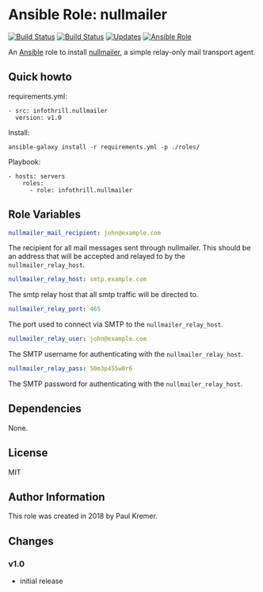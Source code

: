 # Ansible Role: nullmailer

[![Build Status](https://img.shields.io/travis/infothrill/ansible-role-nullmailer/master.svg?label=travis_master)](https://travis-ci.org/infothrill/ansible-role-nullmailer)
[![Build Status](https://img.shields.io/travis/infothrill/ansible-role-nullmailer/develop.svg?label=travis_develop)](https://travis-ci.org/infothrill/ansible-role-nullmailer)
[![Updates](https://pyup.io/repos/github/infothrill/ansible-role-nullmailer/shield.svg)](https://pyup.io/repos/github/infothrill/ansible-role-nullmailer/)
[![Ansible Role](https://img.shields.io/ansible/role/30364.svg)](https://galaxy.ansible.com/infothrill/nullmailer/)

An [Ansible](http://www.ansible.com) role to install [nullmailer](https://untroubled.org/nullmailer/),
a simple relay-only mail transport agent.

## Quick howto

requirements.yml:

    - src: infothrill.nullmailer
      version: v1.0

Install:

    ansible-galaxy install -r requirements.yml -p ./roles/

Playbook:

    - hosts: servers
        roles:
          - role: infothrill.nullmailer

## Role Variables

```yml
nullmailer_mail_recipient: john@example.com
```

The recipient for all mail messages sent through nullmailer. This should be an
address that will be accepted and relayed to by the `nullmailer_relay_host`.

```yml
nullmailer_relay_host: smtp.example.com
```

The smtp relay host that all smtp traffic will be directed to.

```yml
nullmailer_relay_port: 465
```

The port used to connect via SMTP to the `nullmailer_relay_host`.

```yml
nullmailer_relay_user: john@example.com
```

The SMTP username for authenticating with the `nullmailer_relay_host`.

```yml
nullmailer_relay_pass: 50m3p455w0r6
```

The SMTP password for authenticating with the `nullmailer_relay_host`.

## Dependencies

None.

## License

MIT

## Author Information

This role was created in 2018 by Paul Kremer.

## Changes

### v1.0

* initial release
